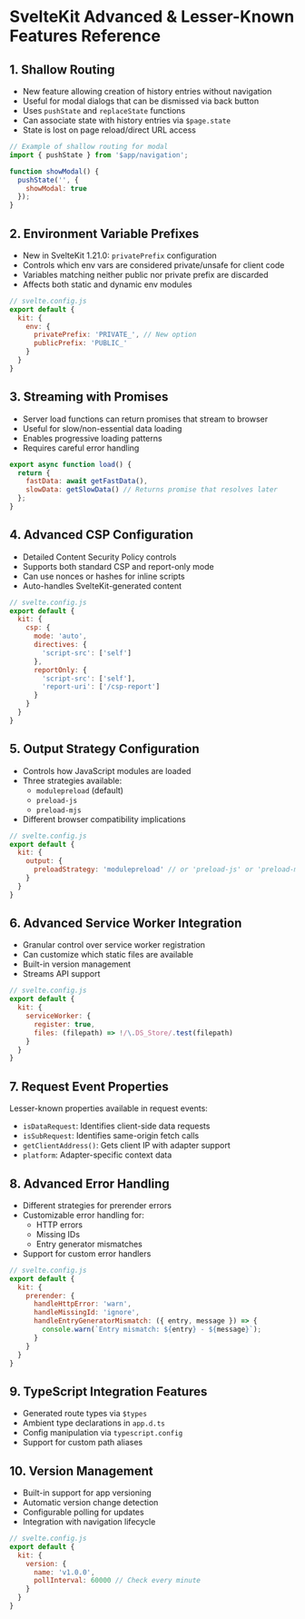 # SvelteKit Advanced & Lesser-Known Features Reference

## 1. Shallow Routing
- New feature allowing creation of history entries without navigation
- Useful for modal dialogs that can be dismissed via back button
- Uses `pushState` and `replaceState` functions
- Can associate state with history entries via `$page.state`
- State is lost on page reload/direct URL access

```js
// Example of shallow routing for modal
import { pushState } from '$app/navigation';

function showModal() {
  pushState('', {
    showModal: true 
  });
}
```

## 2. Environment Variable Prefixes
- New in SvelteKit 1.21.0: `privatePrefix` configuration
- Controls which env vars are considered private/unsafe for client code
- Variables matching neither public nor private prefix are discarded
- Affects both static and dynamic env modules

```js
// svelte.config.js
export default {
  kit: {
    env: {
      privatePrefix: 'PRIVATE_', // New option
      publicPrefix: 'PUBLIC_'
    }
  }
}
```

## 3. Streaming with Promises 
- Server load functions can return promises that stream to browser
- Useful for slow/non-essential data loading
- Enables progressive loading patterns
- Requires careful error handling

```js
export async function load() {
  return {
    fastData: await getFastData(),
    slowData: getSlowData() // Returns promise that resolves later
  };
}
```

## 4. Advanced CSP Configuration
- Detailed Content Security Policy controls
- Supports both standard CSP and report-only mode
- Can use nonces or hashes for inline scripts
- Auto-handles SvelteKit-generated content

```js
// svelte.config.js
export default {
  kit: {
    csp: {
      mode: 'auto',
      directives: {
        'script-src': ['self']
      },
      reportOnly: {
        'script-src': ['self'],
        'report-uri': ['/csp-report']
      }
    }
  }
}
```

## 5. Output Strategy Configuration
- Controls how JavaScript modules are loaded
- Three strategies available:
  - `modulepreload` (default)
  - `preload-js`
  - `preload-mjs`
- Different browser compatibility implications

```js
// svelte.config.js
export default {
  kit: {
    output: {
      preloadStrategy: 'modulepreload' // or 'preload-js' or 'preload-mjs'
    }
  }
}
```

## 6. Advanced Service Worker Integration
- Granular control over service worker registration
- Can customize which static files are available
- Built-in version management
- Streams API support

```js
// svelte.config.js
export default {
  kit: {
    serviceWorker: {
      register: true,
      files: (filepath) => !/\.DS_Store/.test(filepath)
    }
  }
}
```

## 7. Request Event Properties
Lesser-known properties available in request events:

- `isDataRequest`: Identifies client-side data requests
- `isSubRequest`: Identifies same-origin fetch calls
- `getClientAddress()`: Gets client IP with adapter support
- `platform`: Adapter-specific context data

## 8. Advanced Error Handling
- Different strategies for prerender errors
- Customizable error handling for:
  - HTTP errors
  - Missing IDs
  - Entry generator mismatches
- Support for custom error handlers

```js
// svelte.config.js
export default {
  kit: {
    prerender: {
      handleHttpError: 'warn',
      handleMissingId: 'ignore',
      handleEntryGeneratorMismatch: ({ entry, message }) => {
        console.warn(`Entry mismatch: ${entry} - ${message}`);
      }
    }
  }
}
```

## 9. TypeScript Integration Features
- Generated route types via `$types`
- Ambient type declarations in `app.d.ts`
- Config manipulation via `typescript.config`
- Support for custom path aliases

## 10. Version Management
- Built-in support for app versioning
- Automatic version change detection
- Configurable polling for updates
- Integration with navigation lifecycle

```js
// svelte.config.js
export default {
  kit: {
    version: {
      name: 'v1.0.0',
      pollInterval: 60000 // Check every minute
    }
  }
}
```